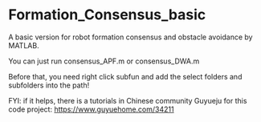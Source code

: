# Formation_Consensus_basic
A basic version for robot formation consensus and obstacle avoidance by MATLAB.


You can just run consensus_APF.m or consensus_DWA.m

Before that, you need right click subfun and add the select folders and subfolders into the path!

FYI: if it helps, there is a tutorials in Chinese community Guyueju for this code project:
https://www.guyuehome.com/34211
